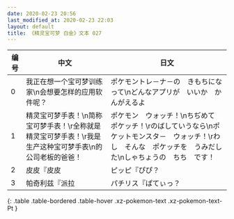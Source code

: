 ```yaml
---
date: 2020-02-23 20:56
last_modified_at: 2020-02-23 22:03
layout: default
title: 《精灵宝可梦 白金》文本 027
---
```

| 编号 | 中文 | 日文 |
| ---- | ---- | ---- |
| 0 | 我正在想一个宝可梦训练家\n会想要怎样的应用软件呢？ | ポケモントレ－ナ－の　きもちになって\nどんなアプリが　いいか　かんがえるよ |
| 1 | 精灵宝可梦手表！\n简称宝可梦手表！\r全称就是精灵宝可梦手表！\r我是生产这种宝可梦手表\n的公司老板的爸爸！ | ポケモン　ウォッチ！\nちぢめて　ポケッチ！\rのばしていうなら\nポケットモンスタ－　ウォッチ！\rわし　そんな　ポケッチを　うみだした\nしゃちょうの　ちち　です！ |
| 2 | 皮皮『皮皮 | ピッピ『ぴぴ？ |
| 3 | 帕奇利兹『派拉 | パチリス『ぱてぃっ？ |
{: .table .table-bordered .table-hover .xz-pokemon-text .xz-pokemon-text-Pt }